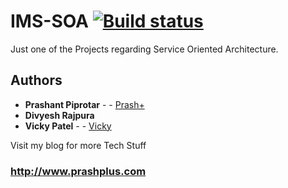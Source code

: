 # IMS-SOA [![Build status](https://ci.appveyor.com/api/projects/status/kjbq8j6ew9f0uj96/branch/master?svg=true)](https://ci.appveyor.com/project/prashplus/ims-soa)

Just one of the Projects regarding Service Oriented Architecture.


## Authors

* **Prashant Piprotar** - - [Prash+](https://github.com/prashplus)
* **Divyesh Rajpura**
* **Vicky Patel** - - [Vicky](https://github.com/vicky911)


Visit my blog for more Tech Stuff
### http://www.prashplus.com
